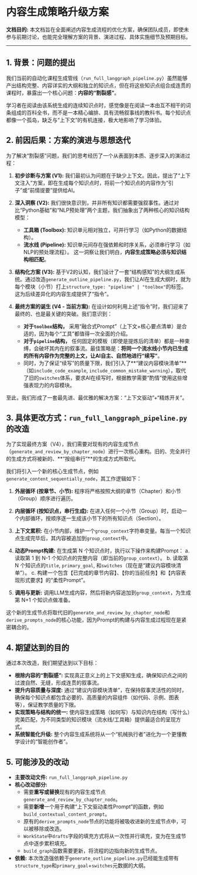 # **内容生成策略升级方案**

**文档目的:** 本文档旨在全面阐述内容生成流程的优化方案，确保团队成员，即使未参与前期讨论，也能完全理解方案的背景、演进过程、具体实施细节及预期目标。

---

## 1. 背景：问题的提出

我们当前的自动化课程生成管线（`run_full_langgraph_pipeline.py`）虽然能够产出结构完整、内容详实的大纲和独立的知识点，但在将这些知识点组合成连贯的课程时，暴露出一个核心问题：**内容的“割裂感”**。

学习者在阅读由该系统生成的连续知识点时，感觉像是在阅读一本由互不相干的词条组成的百科全书，而不是一本精心编排、具有流畅叙事线的教科书。每个知识点都像一个孤岛，缺乏与“上下文”的有机连接，极大地影响了学习体验。

## 2. 前因后果：方案的演进与思想迭代

为了解决“割裂感”问题，我们的思考经历了一个从表面到本质、逐步深入的演进过程：

1.  **初步诊断与方案 (V1):** 我们最初认为问题在于缺少上下文。因此，提出了“上下文注入”方案，即在生成每个知识点时，将前一个知识点的内容作为“引子”或“前情提要”提供给AI。

2.  **深入洞察 (V2):** 我们很快意识到，并非所有知识都需要强叙事性。通过对比“Python基础”和“NLP预处理”两个主题，我们抽象出了两种核心的知识结构模型：
    *   **工具箱 (Toolbox):** 知识单元相对独立，可并行学习（如Python的数据结构）。
    *   **流水线 (Pipeline):** 知识单元间存在强依赖和时序关系，必须串行学习（如NLP的预处理流程）。
    这一洞察让我们明白，**内容生成策略必须与知识结构相匹配**。

3.  **结构化方案 (V3):** 基于V2的认知，我们设计了一套“结构感知”的大纲生成系统。通过改造`generate_outline_pipeline.py`，我们让AI在生成大纲时，就为每个模块（小节）打上`structure_type: "pipeline" | "toolbox"`的标签。这为后续差异化的内容生成提供了“指令”。

4.  **最终方案的诞生 (V4 - 当前方案):** 在设计如何利用上述“指令”时，我们迎来了最终的、也是最关键的突破。我们意识到：
    *   **对于`toolbox`结构，** 采用“融合式Prompt”（上下文+核心要点清单）是合适的，因为每个“工具”都值得一次全面的介绍。
    *   **对于`pipeline`结构，** 任何固定的模板（即使是提炼后的清单）都是一种束缚，会破坏其内在的叙事流。最佳策略是：**将同一个流水线小节内已生成的所有内容作为完整的上文，让AI自主、自然地进行“续写”**。
    *   同时，为了保证“续写”的质量下限，我们引入了**“建议内容模块清单”**（如`include_code_example`, `include_common_mistake_warning`），取代了旧的`switches`体系，要求AI在续写时，根据教学需要“酌情”使用这些增强表现力的内容模块。

至此，我们形成了一套最先进、最优雅的解决方案：“上下文驱动”+“精炼开关”。

## 3. 具体更改方式：`run_full_langgraph_pipeline.py`的改造

为了实现最终方案（V4），我们需要对现有的内容生成节点（`generate_and_review_by_chapter_node`）进行一次核心重构。旧的、完全并行的生成方式将被新的、**“按组串行”**的生成方式所取代。

我们将引入一个新的核心生成节点，例如`generate_content_sequentially_node`，其工作逻辑如下：

1.  **外层循环 (按章节、小节):** 程序将严格按照大纲的章节（Chapter）和小节（Group）顺序进行遍历。

2.  **内层循环 (按知识点，串行生成):** 在进入任何一个小节（Group）时，启动一个内部循环，按顺序逐一生成该小节下的所有知识点（Section）。

3.  **上下文累积:** 在小节内部，维护一个`group_context`字符串变量。每当一个知识点生成完毕后，其内容被追加到`group_context`中。

4.  **动态Prompt构建:** 在生成第 N 个知识点时，执行以下操作来构建Prompt：
    a.  读取第 1 到 N-1 个知识点的完整内容（即当前的`group_context`）。
    b.  读取第 N 个知识点的`title`, `primary_goal`, 和`switches`（现在是“建议内容模块清单”）。
    c.  构建一个包含【已完成的章节内容】、【你的当前任务】和【内容表现形式要求】的“柔性Prompt”。

5.  **调用与更新:** 调用LLM生成内容，然后将新内容追加到`group_context`，为生成第 N+1 个知识点做准备。

这个新的生成节点将取代旧的`generate_and_review_by_chapter_node`和`derive_prompts_node`的核心功能，因为Prompt的构建与内容生成过程现在是紧密耦合的。

## 4. 期望达到的目的

通过本次改造，我们期望达到以下目标：

*   **根除内容的“割裂感”:** 实现真正意义上的上下文感知生成，确保知识点之间的过渡自然、无缝，形成连贯的叙事流。
*   **提升内容质量与深度:** 通过“建议内容模块清单”，在保持叙事灵活性的同时，确保每个知识点都包含必要的、高质量的内容组件（如代码、示例、图表等），保证教学质量的下限。
*   **实现策略与结构的统一:** 使内容生成策略（如何写）与知识内在结构（写什么）完美匹配，为不同类型的知识模块（流水线/工具箱）提供最适合的呈现方式。
*   **系统智能化升级:** 整个内容生成系统将从一个“机械执行者”进化为一个更懂教学设计的“智能创作者”。

## 5. 可能涉及的改动

*   **主要改动文件:** `run_full_langgraph_pipeline.py`
*   **核心改动部分:**
    *   需要**重写或替换**现有的内容生成节点`generate_and_review_by_chapter_node`。
    *   需要**新增**一个用于构建“上下文驱动柔性Prompt”的函数，例如`build_contextual_content_prompt`。
    *   原有的`derive_prompts_node`节点的功能将被吸收进新的生成节点中，可以被移除或改造。
    *   `WorkState`中`drafts`字段的填充方式将从一次性并行填充，变为在生成节点中逐步累积填充。
    *   `build_graph`函数需要更新，将流程的边指向新的生成节点。
*   **依赖:** 本次改造强依赖于`generate_outline_pipeline.py`已经能生成带有`structure_type`和`primary_goal`+`switches`元数据的大纲。
